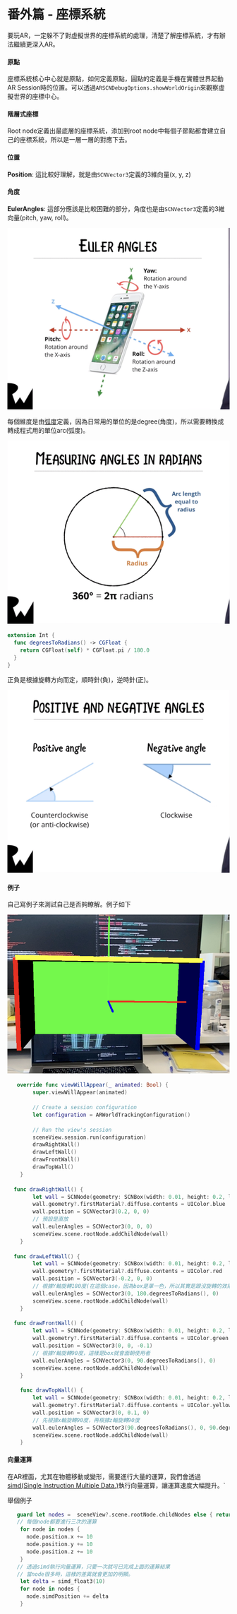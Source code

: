 # 番外篇 - 座標系統

要玩AR，一定躲不了對虛擬世界的座標系統的處理，清楚了解座標系統，才有辦法繼續更深入AR。

#### 原點

座標系統核心中心就是原點，如何定義原點，圓點的定義是手機在實體世界起動AR Session時的位置。可以透過`ARSCNDebugOptions.showWorldOrigin`來觀察虛擬世界的座標中心。

#### 階層式座標

Root node定義出最底層的座標系統，添加到root node中每個子節點都會建立自己的座標系統，所以是一層一層的對應下去。

#### 位置

**Position**: 這比較好理解，就是由`SCNVector3`定義的3維向量(x, y, z)

#### 角度

**EulerAngles**: 這部分應該是比較困難的部分，角度也是由`SCNVector3`定義的3維向量(pitch, yaw, roll)。

![](../.gitbook/assets/173.png)

每個維度是由[弧度](https://zh.wikipedia.org/wiki/弧度)定義，因為日常用的單位的是degree(角度)，所以需要轉換成轉成程式用的單位arc(弧度)。

![](../.gitbook/assets/175.png)

 

```Swift
extension Int {
  func degreesToRadians() -> CGFloat {
    return CGFloat(self) * CGFloat.pi / 180.0
  }
}
```

正負是根據旋轉方向而定，順時針(負)，逆時針(正)。

![](../.gitbook/assets/174.png)

#### 例子

自己寫例子來測試自己是否夠瞭解。例子如下

![](../.gitbook/assets/176.png)

```Swift
   override func viewWillAppear(_ animated: Bool) {
        super.viewWillAppear(animated)
        
        // Create a session configuration
        let configuration = ARWorldTrackingConfiguration()

        // Run the view's session
        sceneView.session.run(configuration)
        drawRightWall()
        drawLeftWall()
        drawFrontWall()
        drawTopWall()
    }

  func drawRightWall() {
        let wall = SCNNode(geometry: SCNBox(width: 0.01, height: 0.2, length: 0.2, chamferRadius: 0))
        wall.geometry?.firstMaterial?.diffuse.contents = UIColor.blue
        wall.position = SCNVector3(0.2, 0, 0)
        // 預設是直放
        wall.eulerAngles = SCNVector3(0, 0, 0)
        sceneView.scene.rootNode.addChildNode(wall)
    }

  func drawLeftWall() {
        let wall = SCNNode(geometry: SCNBox(width: 0.01, height: 0.2, length: 0.2, chamferRadius: 0))
        wall.geometry?.firstMaterial?.diffuse.contents = UIColor.red
        wall.position = SCNVector3(-0.2, 0, 0)
        // 根據Y軸旋轉180度(在這個case，因為box是單一色，所以其實是跟沒旋轉的效果是一樣，但如果box的兩面顏色不同，那就會有差異了)
        wall.eulerAngles = SCNVector3(0, 180.degreesToRadians(), 0)
        sceneView.scene.rootNode.addChildNode(wall)
    }

  func drawFrontWall() {
        let wall = SCNNode(geometry: SCNBox(width: 0.01, height: 0.2, length: 0.4, chamferRadius: 0))
        wall.geometry?.firstMaterial?.diffuse.contents = UIColor.green
        wall.position = SCNVector3(0, 0, -0.1)
        // 根據Y軸旋轉90度，這樣是box就會面朝使用者
        wall.eulerAngles = SCNVector3(0, 90.degreesToRadians(), 0)
        sceneView.scene.rootNode.addChildNode(wall)
    }

    func drawTopWall() {
        let wall = SCNNode(geometry: SCNBox(width: 0.01, height: 0.2, length: 0.4, chamferRadius: 0))
        wall.geometry?.firstMaterial?.diffuse.contents = UIColor.yellow
        wall.position = SCNVector3(0, 0.1, 0)
        // 先根據x軸旋轉90度，再根據z軸旋轉90度
        wall.eulerAngles = SCNVector3(90.degreesToRadians(), 0, 90.degreesToRadians())
        sceneView.scene.rootNode.addChildNode(wall)
    }
```

#### 向量運算

在AR裡面，尤其在物體移動或變形，需要進行大量的運算，我們會透過[simd(Single Instruction Multiple Data.)](https://developer.apple.com/documentation/accelerate/simd)執行向量運算，讓運算速度大幅提升。`

舉個例子

```swift
   guard let nodes =  sceneView?.scene.rootNode.childNodes else { return }
   // 每個node都要進行三次的運算
    for node in nodes {
      node.position.x += 10
      node.position.y += 10
      node.position.z += 10
    }
   // 透過simd執行向量運算，只要一次就可已完成上面的運算結果
   // 當node很多時，這樣的差異就會更加的明顯。
    let delta = simd_float3(10)
    for node in nodes {
      node.simdPosition += delta
    }
```

